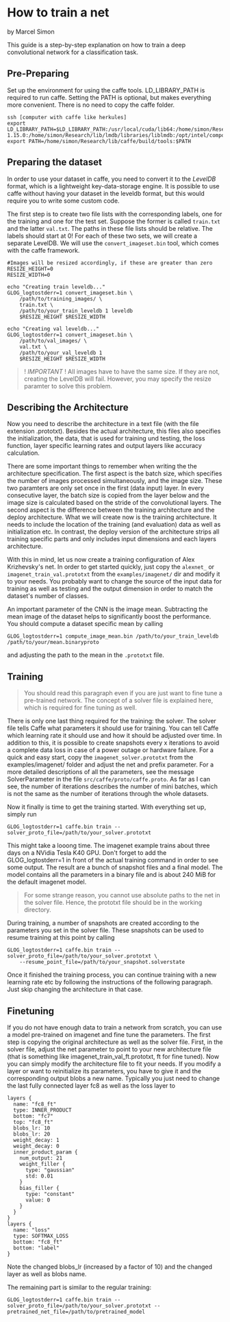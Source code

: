 # How to train a net

by Marcel Simon

This guide is a step-by-step explanation on how to train a deep convolutional network for a classification task. 

## Pre-Preparing
Set up the environment for using the caffe tools. LD_LIBRARY_PATH is required to run caffe. Setting the PATH is optional, but makes everything more convenient. There is no need to copy the caffe folder. 

    ssh [computer with caffe like herkules]
    export LD_LIBRARY_PATH=$LD_LIBRARY_PATH:/usr/local/cuda/lib64:/home/simon/Research/lib/gflags/lib:/usr/local/leveldb/leveldb-1.15.0:/home/simon/Research/lib/lmdb/libraries/liblmdb:/opt/intel/composer_xe_2013_sp1.0.080/mkl/lib/intel64:/usr/lib64
    export PATH=/home/simon/Research/lib/caffe/build/tools:$PATH

## Preparing the dataset

In order to use your dataset in caffe, you need to convert it to the _LevelDB_ format, which is a lightweight key-data-storage engine. It is possible to use caffe without having your dataset in the leveldb format, but this would require you to write some custom code. 


The first step is to create two file lists with the corresponding labels, one for the training and one for the test set. Suppose the former is called `train.txt` and the latter `val.txt`. The paths in these file lists should be relative. The labels should start at 0! For each of these two sets, we will create a separate LevelDB. We will use the `convert_imageset.bin` tool, which comes with the caffe framework. 
```
#Images will be resized accordingly, if these are greater than zero
RESIZE_HEIGHT=0
RESIZE_WIDTH=0

echo "Creating train leveldb..."
GLOG_logtostderr=1 convert_imageset.bin \
    /path/to/training_images/ \
    train.txt \
    /path/to/your_train_leveldb 1 leveldb
    $RESIZE_HEIGHT $RESIZE_WIDTH

echo "Creating val leveldb..."
GLOG_logtostderr=1 convert_imageset.bin \
    /path/to/val_images/ \
    val.txt \
    /path/to/your_val_leveldb 1
    $RESIZE_HEIGHT $RESIZE_WIDTH
```

>! *IMPORTANT* ! All images have to have the same size. If they are not, creating the LevelDB will fail. However, you may specify the resize paramter to solve this problem.

## Describing the Architecture

Now you need to describe the architecture in a text file (with the file extension .prototxt). Besides the actual architecture, this files also specifies the initialization, the data, that is used for training und testing, the loss function, layer specific learning rates and output layers like accuracy calculation. 

There are some important things to remember when writing the the architecture specification. The first aspect is the batch size, which specifies the number of images processed simultaneously, and the image size. These two paramters are only set once in the first (data input) layer. In every consecutive layer, the batch size is copied from the layer below and the image size is calculated based on the stride of the convolutional layers. The second aspect is the difference between the training architecture and the deploy architecture. What we will create now is the training architecture. It needs to include the location of the training (and evaluation) data as well as initialization etc. In contrast, the deploy version of the architecture strips all training specific parts and only includes input dimensions and each layers architecture. 

With this in mind, let us now create a training configuration of Alex Krizhevsky's net. In order to get started quickly, just copy the `alexnet_` or `imagenet_train_val.prototxt` from the `examples/imagenet/` dir and modify it to your needs. You probably want to change the source of the input data for training as well as testing and the output dimension in order to match the dataset's number of classes. 

An important parameter of the CNN is the image mean. Subtracting the mean image of the dataset helps to significantly boost the performance. You should compute a dataset specific mean by calling 

```
GLOG_logtostderr=1 compute_image_mean.bin /path/to/your_train_leveldb /path/to/your/mean.binaryproto
```
and adjusting the path to the mean in the `.prototxt` file.

## Training
> You should read this paragraph even if you are just want to fine tune a pre-trained network. The concept of a solver file is explained here, which is required for fine tuning as well. 

There is only one last thing required for the training: the solver. The solver file tells Caffe what parameters it should use for training. You can tell Caffe which learning rate it should use and how it should be adjusted over time. In addition to this, it is possible to create snapshots every x iterations to avoid a complete data loss in case of a power outage or hardware failure. For a quick and easy start, copy the `imagenet_solver.prototxt` from the examples/imagenet/ folder and adjust the net and prefix parameter. For a more detailed descriptions of all the parameters, see the message SolverParameter in the file `src/caffe/proto/caffe.proto`. As far as I can see, the number of iterations describes the number of mini batches, which is not the same as the number of iterations through the whole datasets. 

Now it finally is time to get the training started. With everything set up, simply run 
```
GLOG_logtostderr=1 caffe.bin train --solver_proto_file=/path/to/your_solver.prototxt
```
This might take a looong time. The imagenet example trains about three days on a NVidia Tesla K40 GPU. Don't forget to add the GLOG_logtostderr=1 in front of the actual training command in order to see some output. The result are a bunch of snapshot files and a final model. The model contains all the parameters in a binary file and is about 240 MiB for the default imagenet model.

> For some strange reason, you cannot use absolute paths to the net in the solver file. Hence, the prototxt file should be in the working directory. 

During training, a number of snapshots are created according to the parameters you set in the solver file. These snapshots can be used to resume training at this point by calling 
```
GLOG_logtostderr=1 caffe.bin train --solver_proto_file=/path/to/your_solver.prototxt \
    --resume_point_file=/path/to/your_snapshot.solverstate
```

Once it finished the training process, you can continue training with a new learning rate etc by following the instructions of the following paragraph. Just skip changing the architecture in that case. 

## Finetuning
If you do not have enough data to train a network from scratch, you can use a model pre-trained on imagenet and fine tune the parameters. The first step is copying the original architecture as well as the solver file. First, in the solver file, adjust the net parameter to point to your new architecture file (that is something like imagenet_train_val_ft.prototxt, ft for fine tuned). Now you can simply modify the architecture file to fit your needs. If you modify a layer or want to reinitialize its parameters, you have to give it and the corresponding output blobs a new name. Typically you just need to change the last fully connected layer fc8 as well as the loss layer to 
```
layers {
  name: "fc8_ft"
  type: INNER_PRODUCT
  bottom: "fc7"
  top: "fc8_ft"
  blobs_lr: 10
  blobs_lr: 20
  weight_decay: 1
  weight_decay: 0
  inner_product_param {
    num_output: 21
    weight_filler {
      type: "gaussian"
      std: 0.01
    }
    bias_filler {
      type: "constant"
      value: 0
    }
  }
}
layers {
  name: "loss"
  type: SOFTMAX_LOSS
  bottom: "fc8_ft"
  bottom: "label"
}
```

Note the changed blobs_lr (increased by a factor of 10) and the changed layer as well as blobs name. 

The remaining part is similar to the regular training:

```
GLOG_logtostderr=1 caffe.bin train --solver_proto_file=/path/to/your_solver.prototxt --pretrained_net_file=/path/to/pretrained_model
```